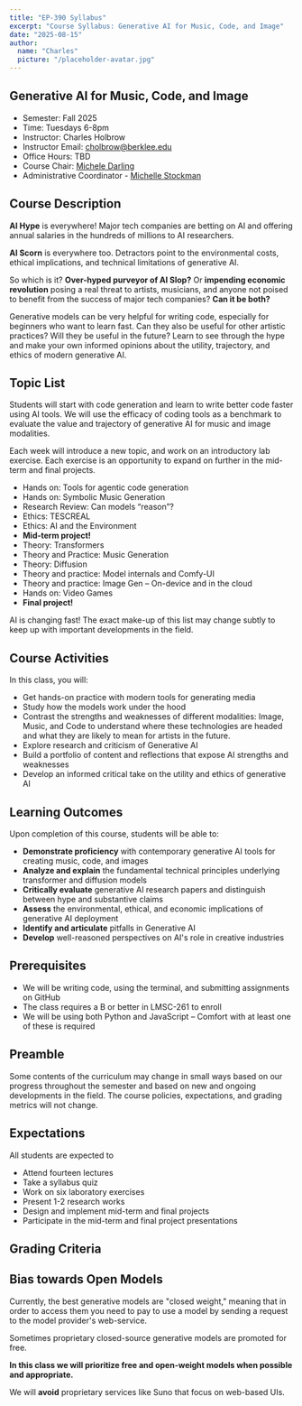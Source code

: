 ```yaml
---
title: "EP-390 Syllabus"
excerpt: "Course Syllabus: Generative AI for Music, Code, and Image"
date: "2025-08-15"
author:
  name: "Charles"
  picture: "/placeholder-avatar.jpg"
---
```


## Generative AI for Music, Code, and Image

- Semester: Fall 2025
- Time: Tuesdays 6-8pm
- Instructor: Charles Holbrow
- Instructor Email: cholbrow@berklee.edu
- Office Hours: TBD
- Course Chair: [Michele Darling](https://www.berklee.edu/people/michelle-darling)
- Administrative Coordinator - [Michelle Stockman](mailto:mstockman@berklee.edu)

## Course Description

**AI Hype** is everywhere! Major tech companies are betting on AI and offering annual salaries in the hundreds of millions to AI researchers.

**AI Scorn** is everywhere too. Detractors point to the environmental costs, ethical implications, and technical limitations of generative AI.

So which is it? **Over-hyped purveyor of AI Slop?** Or **impending economic revolution** posing a real threat to artists, musicians, and anyone not poised to benefit from the success of major tech companies? **Can it be both?**

Generative models can be very helpful for writing code, especially for beginners who want to learn fast. Can they also be useful for other artistic practices? Will they be useful in the future? Learn to see through the hype and make your own informed opinions about the utility, trajectory, and ethics of modern generative AI.

## Topic List

Students will start with code generation and learn to write better code faster using AI tools. We will use the efficacy of coding tools as a benchmark to evaluate the value and trajectory of generative AI for music and image modalities.

Each week will introduce a new topic, and work on an introductory lab exercise. Each exercise is an opportunity to expand on further in the mid-term and final projects.

- Hands on: Tools for agentic code generation
- Hands on: Symbolic Music Generation
- Research Review: Can models “reason”?
- Ethics: TESCREAL
- Ethics: AI and the Environment
- **Mid-term project!**
- Theory: Transformers
- Theory and Practice: Music Generation
- Theory: Diffusion
- Theory and practice: Model internals and Comfy-UI
- Theory and practice: Image Gen – On-device and in the cloud
- Hands on: Video Games
- **Final project!**

AI is changing fast! The exact make-up of this list may change subtly to keep up with important developments in the field.

## Course Activities

In this class, you will:

- Get hands-on practice with modern tools for generating media
- Study how the models work under the hood
- Contrast the strengths and weaknesses of different modalities:
  Image, Music, and Code to understand where these technologies
  are headed and what they are likely to mean for artists in the
  future.
- Explore research and criticism of Generative AI
- Build a portfolio of content and reflections that expose AI strengths and weaknesses
- Develop an informed critical take on the utility and ethics of generative AI

## Learning Outcomes

Upon completion of this course, students will be able to:

- **Demonstrate proficiency** with contemporary generative AI tools for creating music, code, and images
- **Analyze and explain** the fundamental technical principles underlying transformer and diffusion models
- **Critically evaluate** generative AI research papers and distinguish between hype and substantive claims
- **Assess** the environmental, ethical, and economic implications of generative AI deployment
- **Identify and articulate** pitfalls in Generative AI
- **Develop** well-reasoned perspectives on AI's role in creative industries

## Prerequisites

- We will be writing code, using the terminal, and submitting assignments on GitHub
- The class requires a B or better in LMSC-261 to enroll
- We will be using both Python and JavaScript – Comfort with at least one of these is required

## Preamble

Some contents of the curriculum may change in small ways based on our progress
throughout the semester and based on new and ongoing developments in the field.
The course policies, expectations, and grading metrics will not change.

## Expectations

All students are expected to

- Attend fourteen lectures
- Take a syllabus quiz
- Work on six laboratory exercises
- Present 1-2 research works
- Design and implement mid-term and final projects
- Participate in the mid-term and final project presentations

## Grading Criteria

## Bias towards Open Models

Currently, the best generative models are "closed weight," meaning that in order to access them you need to pay to use a model by sending a request to the model provider's web-service.

Sometimes proprietary closed-source generative models are promoted for free.

**In this class we will prioritize free and open-weight models when possible and appropriate.**

We will **avoid** proprietary services like Suno that focus on web-based UIs.
